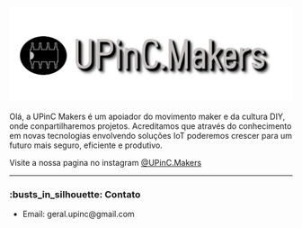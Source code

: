 
 <img src="logo-principal-0.png">

<p>Olá, a UPinC Makers é um apoiador do movimento maker e da cultura DIY, onde conpartilharemos projetos. Acreditamos que através do conhecimento em novas tecnologias envolvendo soluções IoT poderemos crescer para um futuro mais seguro, eficiente e produtivo.</p>
<p>  Visite a nossa pagina no instagram
<a href = "https://www.instagram.com/upinc.makers/">@UPinC.Makers</a></p>
<hr></hr>  
<h3>:busts_in_silhouette: Contato</h3>

<ul>
  <li>Email: geral.upinc@gmail.com</li>
  
</ul>
